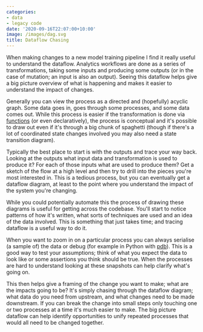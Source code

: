 ```yaml
---
categories:
- data
- legacy code
date: '2020-09-16T22:07:00+10:00'
image: /images/dag.svg
title: Dataflow Chasing
---
```


When making changes to a new model training pipeline I find it really useful to understand the dataflow.
Analytics workflows are done as a series of transformations, taking some inputs and producing some outputs (or in the case of mutation; an input is also an output).
Seeing this dataflow helps give a big picture overview of what is happening and makes it easier to understand the impact of changes.

Generally you can view the process as a directed and (hopefully) acyclic graph.
Some data goes in, goes through some processes, and some data comes out.
While this process is easier if the transformation is done via [functions](/comment-to-function) (or even declaratively), the process is conceptual and it's possible to draw out even if it's through a big chunk of spaghetti (though if there's a lot of coordinated state changes involved you may also need a state transition diagram).

Typically the best place to start is with the outputs and trace your way back.
Looking at the outputs what input data and transformation is used to produce it?
For each of those inputs what are used to produce them?
Get a sketch of the flow at a high level and then try to drill into the pieces you're most interested in.
This is a tedious process, but you can eventually get a dataflow diagram, at least to the point where you understand the impact of the system you're changing.

While you could potentially automate this the process of drawing these diagrams is useful for getting across the codebase.
You'll start to notice patterns of how it's written, what sorts of techniques are used and an idea of the data involved.
This is something that just takes time; and tracing dataflow is a useful way to do it.

When you want to zoom in on a particular process you can always serialise (a sample of) the data or debug (for example in Python with [pdb](/pdb)). 
This is a good way to test your assumptions; think of what you expect the data to look like or some assertions you think should be true.
When the processes are hard to understand looking at these snapshots can help clarify what's going on.

This then helps give a framing of the change you want to make; what are the impacts going to be?
It's simply chasing through the dataflow diagram; what data do you need from upstream, and what changes need to be made downstream.
If you can break the change into small steps only touching one or two processes at a time it's much easier to make.
The big picture dataflow can help identify opportunities to unify repeated processes that would all need to be changed together.